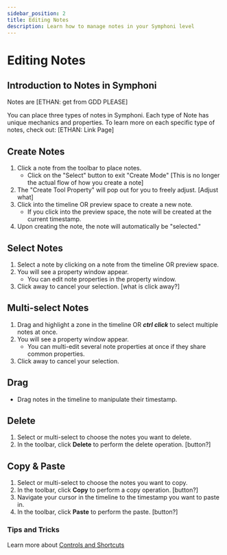 ```yaml
---
sidebar_position: 2
title: Editing Notes
description: Learn how to manage notes in your Symphoni level
---
```


# Editing Notes

## Introduction to Notes in Symphoni
Notes are [ETHAN: get from GDD PLEASE]

You can place three types of notes in Symphoni. Each type of Note has unique mechanics and properties.
To learn more on each specific type of notes, check out:
[ETHAN: Link Page]

## Create Notes
1. Click a note from the toolbar to place notes.
    - Click on the "Select" button to exit "Create Mode"
[This is no longer the actual flow of how you create a note]
2. The "Create Tool Property" will pop out for you to freely adjust. [Adjust what]
3. Click into the timeline OR preview space to create a new note.
    - If you click into the preview space, the note will be created at the current timestamp.
4. Upon creating the note, the note will automatically be "selected."

## Select Notes
1. Select a note by clicking on a note from the timeline OR preview space.
2. You will see a property window appear.
    - You can edit note properties in the property window.
3. Click away to cancel your selection. [what is click away?]

## Multi-select Notes
1. Drag and highlight a zone in the timeline OR **_ctrl click_** to select multiple notes at once.
2. You will see a property window appear.
    - You can multi-edit several note properties at once if they share common properties.
3. Click away to cancel your selection.

## Drag
- Drag notes in the timeline to manipulate their timestamp.

## Delete
1. Select or multi-select to choose the notes you want to delete.
2. In the toolbar, click **Delete** to perform the delete operation. [button?]

## Copy & Paste
1. Select or multi-select to choose the notes you want to copy.
2. In the toolbar, click **Copy** to perform a copy operation. [button?]
3. Navigate your cursor in the timeline to the timestamp you want to paste in.
4. In the toolbar, click **Paste** to perform the paste. [button?]

### Tips and Tricks
Learn more about [Controls and Shortcuts](/docs/controls)